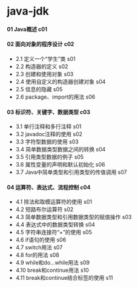 # java-jdk

#### 01 Java概述    c01


#### 02 面向对象的程序设计    c02
* 2.1 定义一个“学生”类    s01
* 2.2 构造器的定义    s02
* 2.3 创建和使用对象    s03
* 2.4 使用自定义的构造器创建对象    s04
* 2.5 信息的隐藏    s05
* 2.6 package、import的用法    s06


#### 03 标识符、关键字、数据类型    c03
* 3.1 单行注释和多行注释    s01
* 3.2 javadoc注释的使用    s02
* 3.3 字符型数据的使用    s03
* 3.4 简单数据类型数据之间的转换    s04
* 3.5 引用类型数据的例子    s05
* 3.6 属性变量的声明和默认初始化    s06
* 3.7 Java中简单类型和引用类型的传值调用    s07


#### 04 运算符、表达式、流程控制    c04
* 4.1 除法和取模运算符的使用    s01
* 4.2 短路布尔运算符    s02
* 4.3 简单数据类型和引用数据类型的赋值操作    s03
* 4.4 表达式中的数据类型转换    s04
* 4.5 字符串连接符“+”的使用    s05
* 4.6 if语句的使用    s06
* 4.7 switch用法    s07
* 4.8 for的用法    s08
* 4.9 while和do...while用法    s09
* 4.10 break和continue用法    s10
* 4.11 break和continue结合标签的使用    s11





